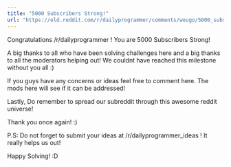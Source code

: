 ```yaml
---
title: "5000 Subscribers Strong!"
url: "https://old.reddit.com/r/dailyprogrammer/comments/wougo/5000_subscribers_strong/"
---
```


Congratulations /r/dailyprogrammer ! You are 5000 Subscribers Strong!

A big thanks to all who have been solving challenges here and a big thanks to all the moderators helping out! We couldnt have reached this milestone without you all :)

If you guys have any concerns or ideas feel free to comment here. The mods here will see if it can be addressed!

Lastly, Do remember to spread our subreddit through this awesome reddit universe!


Thank you once again! :)

P.S: Do not forget to submit your ideas at /r/dailyprogrammer_ideas !  It really helps us out!

Happy Solving! :D
